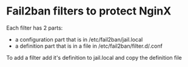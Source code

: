 # Fail2ban filters to protect NginX

Each filter has 2 parts:

- a configuration part that is in /etc/fail2ban/jail.local
- a definition part that is in a file in /etc/fail2ban/filter.d/<filter>.conf

To add a filter add it's definition to jail.local and copy the definition file